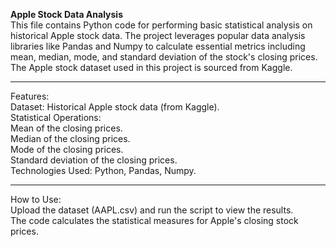<b>Apple Stock Data Analysis</b><br>
This file contains Python code for performing basic statistical analysis on historical Apple stock data. The project leverages popular data analysis libraries like Pandas and Numpy to calculate essential metrics including mean, median, mode, and standard deviation of the stock's closing prices. The Apple stock dataset used in this project is sourced from Kaggle.
<hr>
Features:
<br>
Dataset: Historical Apple stock data (from Kaggle).<br>
Statistical Operations:<br>
Mean of the closing prices.<br>
Median of the closing prices.<br>
Mode of the closing prices.<br>
Standard deviation of the closing prices.<br>
Technologies Used: Python, Pandas, Numpy.<br>
<hr>
How to Use:<br>
Upload the dataset (AAPL.csv) and run the script to view the results.<br>
The code calculates the statistical measures for Apple's closing stock prices.
